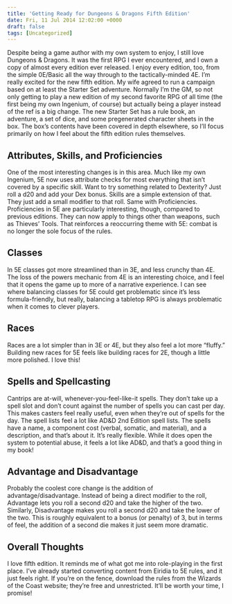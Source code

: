 ```yaml
---
title: 'Getting Ready for Dungeons & Dragons Fifth Edition'
date: Fri, 11 Jul 2014 12:02:00 +0000
draft: false
tags: [Uncategorized]
---
```


Despite being a game author with my own system to enjoy, I still love Dungeons & Dragons. It was the first RPG I ever encountered, and I own a copy of almost every edition ever released. I enjoy every edition, too, from the simple 0E/Basic all the way through to the tactically-minded 4E. I’m really excited for the new fifth edition. My wife agreed to run a campaign based on at least the Starter Set adventure. Normally I’m the GM, so not only getting to play a new edition of my second favorite RPG of all time (the first being my own Ingenium, of course) but actually being a player instead of the ref is a big change. The new Starter Set has a rule book, an adventure, a set of dice, and some pregenerated character sheets in the box. The box’s contents have been covered in depth elsewhere, so I’ll focus primarily on how I feel about the fifth edition rules themselves.

Attributes, Skills, and Proficiencies
-------------------------------------

One of the most interesting changes is in this area. Much like my own Ingenium, 5E now uses attribute checks for most everything that isn’t covered by a specific skill. Want to try something related to Dexterity? Just roll a d20 and add your Dex bonus. Skills are a simple extension of that. They just add a small modifier to that roll. Same with Proficiencies. Proficiencies in 5E are particularly interesting, though, compared to previous editions. They can now apply to things other than weapons, such as Thieves’ Tools. That reinforces a reoccurring theme with 5E: combat is no longer the sole focus of the rules.

Classes
-------

In 5E classes got more streamlined than in 3E, and less crunchy than 4E. The loss of the powers mechanic from 4E is an interesting choice, and I feel that it opens the game up to more of a narrative experience. I can see where balancing classes for 5E could get problematic since it’s less formula-friendly, but really, balancing a tabletop RPG is always problematic when it comes to clever players.

Races
-----

Races are a lot simpler than in 3E or 4E, but they also feel a lot more “fluffy.” Building new races for 5E feels like building races for 2E, though a little more polished. I love this!

Spells and Spellcasting
-----------------------

Cantrips are at-will, whenever-you-feel-like-it spells. They don’t take up a spell slot and don’t count against the number of spells you can cast per day. This makes casters feel really useful, even when they’re out of spells for the day. The spell lists feel a lot like AD&D 2nd Edition spell lists. The spells have a name, a component cost (verbal, somatic, and material), and a description, and that’s about it. It’s really flexible. While it does open the system to potential abuse, it feels a lot like AD&D, and that’s a good thing in my book!

Advantage and Disadvantage
--------------------------

Probably the coolest core change is the addition of advantage/disadvantage. Instead of being a direct modifier to the roll, Advantage lets you roll a second d20 and take the higher of the two. Similarly, Disadvantage makes you roll a second d20 and take the lower of the two. This is roughly equivalent to a bonus (or penalty) of 3, but in terms of feel, the addition of a second die makes it just seem more dramatic.

Overall Thoughts
----------------

I love fifth edition. It reminds me of what got me into role-playing in the first place. I’ve already started converting content from Eiridia to 5E rules, and it just feels right. If you’re on the fence, download the rules from the Wizards of the Coast website; they’re free and unrestricted. It’ll be worth your time, I promise!